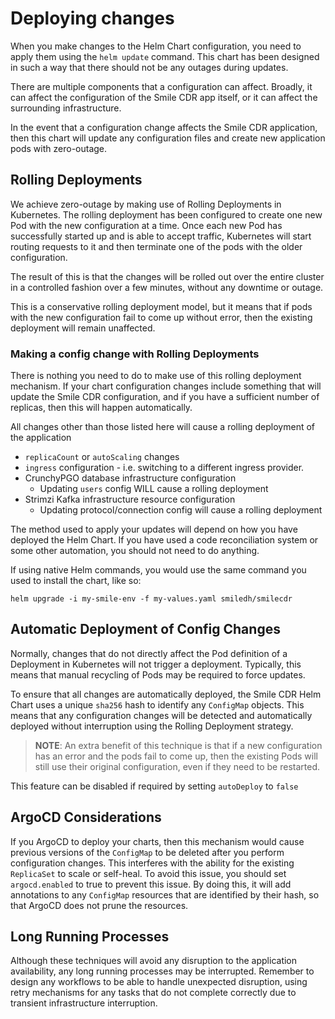 # Deploying changes

When you make changes to the Helm Chart configuration, you need to apply them using the `helm update` command. This chart has been designed in such a way that there should not be any outages during updates.

There are multiple components that a configuration can affect. Broadly, it can affect the configuration of the Smile CDR app itself, or it can affect the surrounding infrastructure.

In the event that a configuration change affects the Smile CDR application, then this chart will update any configuration files and create new application pods with zero-outage.

## Rolling Deployments
We achieve zero-outage by making use of Rolling Deployments in Kubernetes.
The rolling deployment has been configured to create one new Pod with the new configuration at a time. Once each new Pod has successfully started up and is able to accept traffic, Kubernetes will start
routing requests to it and then terminate one of the pods with the older configuration.

The result of this is that the changes will be rolled out over the entire cluster in a controlled
fashion over a few minutes, without any downtime or outage.

This is a conservative rolling deployment model, but it means that if pods with the new configuration
fail to come up without error, then the existing deployment will remain unaffected.

### Making a config change with Rolling Deployments
There is nothing you need to do to make use of this rolling deployment mechanism. If your chart configuration changes include something that will update the Smile CDR configuration, and if you have a sufficient number of replicas, then this will happen automatically.

All changes other than those listed here will cause a rolling deployment of the application

* `replicaCount` or `autoScaling` changes
* `ingress` configuration - i.e. switching to a different ingress provider.
* CrunchyPGO database infrastructure configuration
    * Updating `users` config WILL cause a rolling deployment
* Strimzi Kafka infrastructure resource configuration
    * Updating protocol/connection config will cause a rolling deployment

The method used to apply your updates will depend on how you have deployed the Helm Chart. If you have used a code reconciliation system or some other automation, you should not need to do anything.

If using native Helm commands, you would use the same command you used to install the chart, like so:

```helm upgrade -i my-smile-env -f my-values.yaml smiledh/smilecdr```

## Automatic Deployment of Config Changes
Normally, changes that do not directly affect the Pod definition of a Deployment in Kubernetes will not trigger a deployment. Typically, this means that manual recycling of Pods may be required to force updates.

To ensure that all changes are automatically deployed, the Smile CDR Helm Chart uses a unique `sha256` hash to identify any `ConfigMap` objects. This means that any configuration changes will be detected and automatically deployed without interruption using the Rolling Deployment strategy.

> **NOTE**: An extra benefit of this technique is that if a new configuration has an error and the pods fail to come up, then the existing Pods will still use their original configuration, even if they need to be restarted.

This feature can be disabled if required by setting `autoDeploy` to `false`

## ArgoCD Considerations
If you ArgoCD to deploy your charts, then this mechanism would cause previous versions of the `ConfigMap` to be deleted after you perform configuration changes. This interferes with the ability for the existing `ReplicaSet` to scale or self-heal.
To avoid this issue, you should set `argocd.enabled` to true to prevent this issue. By doing this, it will add annotations to any `ConfigMap` resources that are identified by their hash, so that ArgoCD does not prune the resources.

## Long Running Processes
Although these techniques will avoid any disruption to the application availability, any long running processes may be interrupted. Remember to design any workflows to be able to handle unexpected disruption, using retry mechanisms for any tasks that do not complete correctly due to transient infrastructure interruption.
